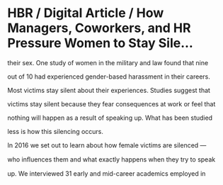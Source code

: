 # HBR / Digital Article / How Managers, Coworkers, and HR Pressure Women to Stay Sile…

their sex. One study of women in the military and law found that nine

out of 10 had experienced gender-based harassment in their careers.

Most victims stay silent about their experiences. Studies suggest that

victims stay silent because they fear consequences at work or feel that

nothing will happen as a result of speaking up. What has been studied

less is how this silencing occurs.

In 2016 we set out to learn about how female victims are silenced —

who inﬂuences them and what exactly happens when they try to speak

up. We interviewed 31 early and mid-career academics employed in
